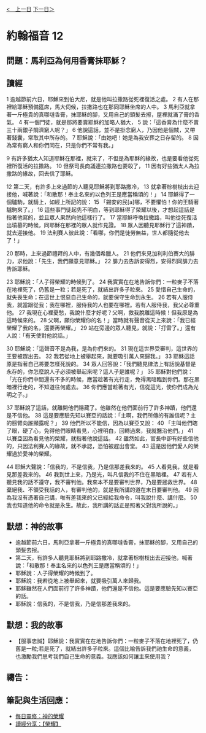 [<　上一日](/Bible/John/Day10.html) [下一日＞](/Bible/John/Day12.html)

# 約翰福音 12

## 問題：馬利亞為何用香膏抹耶穌？

## 讀經
1 逾越節前六日，耶穌來到伯大尼，就是他叫拉撒路從死裡復活之處。 2 有人在那裡給耶穌預備筵席，馬大伺候，拉撒路也在那同耶穌坐席的人中。 3 馬利亞就拿著一斤極貴的真哪噠香膏，抹耶穌的腳，又用自己的頭髮去擦，屋裡就滿了膏的香氣。 4 有一個門徒，就是那將要賣耶穌的加略人猶大， 5 說：「這香膏為什麼不賣三十兩銀子賙濟窮人呢？」 6 他說這話，並不是掛念窮人，乃因他是個賊，又帶著錢囊，常取其中所存的。 7 耶穌說：「由她吧！她是為我安葬之日存留的。 8 因為常有窮人和你們同在，只是你們不常有我。」

9 有許多猶太人知道耶穌在那裡，就來了，不但是為耶穌的緣故，也是要看他從死裡所復活的拉撒路。 10 但祭司長商議連拉撒路也要殺了， 11 因有好些猶太人為拉撒路的緣故，回去信了耶穌。

12 第二天，有許多上來過節的人聽見耶穌將到耶路撒冷， 13 就拿著棕樹枝出去迎接他，喊著說：「和散那！奉主名來的以色列王是應當稱頌的！」 14 耶穌得了一個驢駒，就騎上，如經上所記的說： 15 「錫安的民[a]哪，不要懼怕！你的王騎著驢駒來了。」 16 這些事門徒起先不明白，等到耶穌得了榮耀以後，才想起這話是指著他寫的，並且眾人果然向他這樣行了。 17 當耶穌呼喚拉撒路，叫他從死復活出墳墓的時候，同耶穌在那裡的眾人就作見證。 18 眾人因聽見耶穌行了這神蹟，就去迎接他。 19 法利賽人彼此說：「看哪，你們是徒勞無益，世人都隨從他去了！」

20 那時，上來過節禮拜的人中，有幾個希臘人。 21 他們來見加利利伯賽大的腓力，求他說：「先生，我們願意見耶穌。」 22 腓力去告訴安得烈，安得烈同腓力去告訴耶穌。

23 耶穌說：「人子得榮耀的時候到了。 24 我實實在在地告訴你們：一粒麥子不落在地裡死了，仍舊是一粒；若是死了，就結出許多子粒來。 25 愛惜自己生命的，就失喪生命；在這世上恨惡自己生命的，就要保守生命到永生。 26 若有人服侍我，就當跟從我；我在哪裡，服侍我的人也要在哪裡。若有人服侍我，我父必尊重他。 27 我現在心裡憂愁，我說什麼才好呢？父啊，救我脫離這時候！但我原是為這時候來的。 28 父啊，願你榮耀你的名！」當時就有聲音從天上來說：「我已經榮耀了我的名，還要再榮耀。」 29 站在旁邊的眾人聽見，就說：「打雷了。」還有人說：「有天使對他說話。」

30 耶穌說：「這聲音不是為我，是為你們來的。 31 現在這世界受審判，這世界的王要被趕出去。 32 我若從地上被舉起來，就要吸引萬人來歸我。」 33 耶穌這話原是指著自己將要怎樣死說的。 34 眾人回答說：「我們聽見律法上有話說基督是永存的，你怎麼說人子必須被舉起來呢？這人子是誰呢？」 35 耶穌對他們說：「光在你們中間還有不多的時候，應當趁著有光行走，免得黑暗臨到你們。那在黑暗裡行走的，不知道往何處去。 36 你們應當趁著有光，信從這光，使你們成為光明之子。」

37 耶穌說了這話，就離開他們隱藏了。他雖然在他們面前行了許多神蹟，他們還是不信他。 38 這是要應驗先知以賽亞的話說：「主啊，我們所傳的有誰信呢？主的膀臂向誰顯露呢？」 39 他們所以不能信，因為以賽亞又說： 40 「主叫他們瞎了眼，硬了心，免得他們眼睛看見，心裡明白，回轉過來，我就醫治他們。」 41 以賽亞因為看見他的榮耀，就指著他說這話。 42 雖然如此，官長中卻有好些信他的，只因法利賽人的緣故，就不承認，恐怕被趕出會堂。 43 這是因他們愛人的榮耀過於愛神的榮耀。

44 耶穌大聲說：「信我的，不是信我，乃是信那差我來的。 45 人看見我，就是看見那差我來的。 46 我到世上來，乃是光，叫凡信我的不住在黑暗裡。 47 若有人聽見我的話不遵守，我不審判他。我來本不是要審判世界，乃是要拯救世界。 48 棄絕我、不領受我話的人，有審判他的，就是我所講的道在末日要審判他。 49 因為我沒有憑著自己講，唯有差我來的父已經給我命令，叫我說什麼、講什麼。 50 我也知道他的命令就是永生。故此，我所講的話正是照著父對我所說的。」

## 默想：神的故事
+ 逾越節前六日，馬利亞拿著一斤極貴的真哪噠香膏，抹耶穌的腳，又用自己的頭髮去擦。
+ 第二天，有許多人聽見耶穌將到耶路撒冷，就拿著棕樹枝出去迎接他，喊著說：「和散那！奉主名來的以色列王是應當稱頌的！」
+ 耶穌說：人子得榮耀的時候到了。
+ 耶穌說：我若從地上被舉起來，就要吸引萬人來歸我。
+ 耶穌雖然在人們面前行了許多神蹟，他們還是不信他。這是要應驗先知以賽亞的話。
+ 耶穌說：信我的，不是信我，乃是信那差我來的。

## 默想：我的故事
+ 【服事忠誠】耶穌說：我實實在在地告訴你們：一粒麥子不落在地裡死了，仍舊是一粒;若是死了，就結出許多子粒來。這個比喻告訴我們祂生命的意義，也激勵我們思考我們自己生命的意義。我應該如何讓主來使用我？

## 禱告：

## 筆記與生活回應：
+ [每日靈修：神的榮耀](https://bibleplan.github.io/sharing/zhuolin/day2-wk97-sharing.html)
+ [讀經分享：【榮耀】](https://bibleplan.github.io/sharing/day2-wk97-sharing.html)

